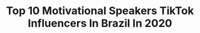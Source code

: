 ---
title: Top 10 Motivational Speakers TikTok Influencers In Brazil In 2020
description: >-
  Find top motivational speakers TikTok influencers in Brazil in 2020. Most popular hashtags: #comedia #quarentena #motivacao #motivacional.
platform: TikTok
profiles:
  - username: "naaiamargo"
    fullname: >-
      NaaiAmargo
    location: "Brazil"
    followers: 94974
    engagement: 1312
    commentsToLikes: 0.013086
    id: ck9pm1tpc72co0j78yctiimv7
    verified: false
    hashtags: "#pinselmakeup, #titok, #pensamientos, #motivational"
  - username: "cl_arinhamar"
    fullname: >-
      ClarinhaMar
    location: "Brazil"
    followers: 318916
    engagement: 2013
    commentsToLikes: 0.013653
    id: cka0vtrkx01xv0i78r699zmxb
    verified: false
    hashtags: "#recado, #explica, #vidadepcd, #dicas"
  - username: "adricruz_costa"
    fullname: >-
      adricruz_costa
    location: "Brazil"
    followers: 22533
    engagement: 980
    commentsToLikes: 0.255558
    id: ck81sz4byu6gw0j78lxsvfawv
    verified: false
    hashtags: "#quarentena, #estamosloucos, #parperfeito, #god"
  - username: "renanfercus"
    fullname: >-
      Renan Fercus
    location: "Brazil"
    followers: 44476
    engagement: 680
    commentsToLikes: 0.020414
    id: cka0o4xw622ww0i78ue78qw42
    verified: false
    hashtags: "#tristeza, #pastorclaudio, #jorgeemateus, #sucesso"
  - username: "geracaodohype"
    fullname: >-
      geração do hype
    location: "Brazil"
    followers: 14516
    engagement: 584
    commentsToLikes: 0.008642
    id: ck982dl5cfj2c0j78clr47ldz
    verified: false
    hashtags: "#yeezy, #guccigang, #airjordan1, #porschetaycan"
  - username: "motivacaogrid"
    fullname: >-
      MotivaçãoGrid
    location: "Brazil"
    followers: 18755
    engagement: 373
    commentsToLikes: 0.010201
    id: ck81szbfou88b0j78m16oung8
    verified: false
    hashtags: "#emocionant, #celsoportiolli, #carlinhosmaia, #musicagospel"
  - username: "squaloficial"
    fullname: >-
      George Francisco
    location: "Brazil"
    followers: 15400
    engagement: 3146
    commentsToLikes: 0.037265
    id: ck92xhjj7yp4p0j78l3uwgeyj
    verified: false
    hashtags: "#likeforlikes, #party, #grouper, #foco"
  - username: "fala.carlos"
    fullname: >-
      fala.carlos
    location: "Brazil"
    followers: 31162
    engagement: 1414
    commentsToLikes: 0.049379
    id: ck92xajp5xxcz0j78d1wisudf
    verified: false
    hashtags: "#machucado, #olhos, #arte, #corrente"
  - username: "lu.cieneoliveira"
    fullname: >-
      lu.luciene.oliveira
    location: "Brazil"
    followers: 18652
    engagement: 832
    commentsToLikes: 0.059547
    id: ck9jyy5qi6eu30j783vo52w4c
    verified: false
    hashtags: "#mundoparalelo, #forme, #fail, #coronavirus"
  - username: "orlandin824"
    fullname: >-
      orlandin
    location: "Brazil"
    followers: 4875
    engagement: 942
    commentsToLikes: 0.064735
    id: cka8dwjfbuj6m0i781zv9jojh
    verified: false
    hashtags: "#nagatopain, #bruta, #sarada, #renatogarcia"
---